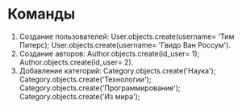 # Команды
1. Создание пользователей: User.objects.create(username= 'Тим Питерс); User.objects.create(username= 'Гвидо Ван Россум').
2. Создание авторов: Author.objects.create(id_user= 1); Author.objects.create(id_user= 2).
3. Добавление категорий: Category.objects.create('Наука'); Category.objects.create('Технологии'); Category.objects.create('Программирование'); Category.objects.create('Из мира');

